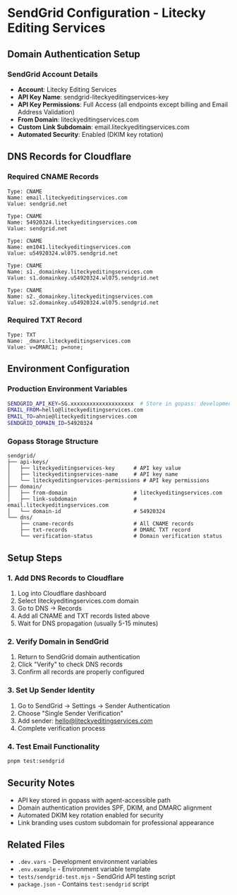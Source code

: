 # SendGrid Configuration - Litecky Editing Services

## Domain Authentication Setup

### SendGrid Account Details
- **Account**: Litecky Editing Services
- **API Key Name**: sendgrid-liteckyeditingservices-key
- **API Key Permissions**: Full Access (all endpoints except billing and Email Address Validation)
- **From Domain**: liteckyeditingservices.com
- **Custom Link Subdomain**: email.liteckyeditingservices.com
- **Automated Security**: Enabled (DKIM key rotation)

## DNS Records for Cloudflare

### Required CNAME Records
```
Type: CNAME
Name: email.liteckyeditingservices.com
Value: sendgrid.net

Type: CNAME
Name: 54920324.liteckyeditingservices.com
Value: sendgrid.net

Type: CNAME
Name: em1041.liteckyeditingservices.com
Value: u54920324.wl075.sendgrid.net

Type: CNAME
Name: s1._domainkey.liteckyeditingservices.com
Value: s1.domainkey.u54920324.wl075.sendgrid.net

Type: CNAME
Name: s2._domainkey.liteckyeditingservices.com
Value: s2.domainkey.u54920324.wl075.sendgrid.net
```

### Required TXT Record
```
Type: TXT
Name: _dmarc.liteckyeditingservices.com
Value: v=DMARC1; p=none;
```

## Environment Configuration

### Production Environment Variables
```bash
SENDGRID_API_KEY=SG.xxxxxxxxxxxxxxxxxxxx  # Store in gopass: development/sendgrid/api-key
EMAIL_FROM=hello@liteckyeditingservices.com
EMAIL_TO=ahnie@liteckyeditingservices.com
SENDGRID_DOMAIN_ID=54920324
```

### Gopass Storage Structure
```
sendgrid/
├── api-keys/
│   ├── liteckyeditingservices-key      # API key value
│   ├── liteckyeditingservices-name     # API key name
│   └── liteckyeditingservices-permissions # API key permissions
├── domain/
│   ├── from-domain                     # liteckyeditingservices.com
│   ├── link-subdomain                  # email.liteckyeditingservices.com
│   └── domain-id                       # 54920324
└── dns/
    ├── cname-records                   # All CNAME records
    ├── txt-records                     # DMARC TXT record
    └── verification-status             # Domain verification status
```

## Setup Steps

### 1. Add DNS Records to Cloudflare
1. Log into Cloudflare dashboard
2. Select liteckyeditingservices.com domain
3. Go to DNS → Records
4. Add all CNAME and TXT records listed above
5. Wait for DNS propagation (usually 5-15 minutes)

### 2. Verify Domain in SendGrid
1. Return to SendGrid domain authentication
2. Click "Verify" to check DNS records
3. Confirm all records are properly configured

### 3. Set Up Sender Identity
1. Go to SendGrid → Settings → Sender Authentication
2. Choose "Single Sender Verification"
3. Add sender: hello@liteckyeditingservices.com
4. Complete verification process

### 4. Test Email Functionality
```bash
pnpm test:sendgrid
```

## Security Notes

- API key stored in gopass with agent-accessible path
- Domain authentication provides SPF, DKIM, and DMARC alignment
- Automated DKIM key rotation enabled for security
- Link branding uses custom subdomain for professional appearance

## Related Files

- `.dev.vars` - Development environment variables
- `.env.example` - Environment variable template
- `tests/sendgrid-test.mjs` - SendGrid API testing script
- `package.json` - Contains `test:sendgrid` script